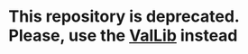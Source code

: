# This repository is deprecated. Please, use the [ValLib](https://github.com/ValentinJDT/ValLib) instead
